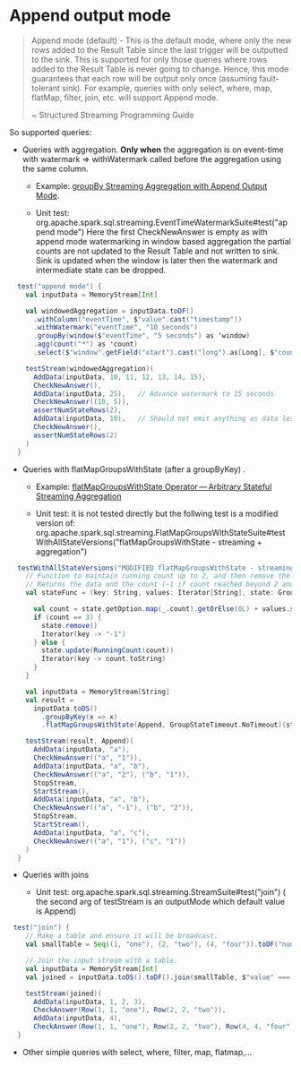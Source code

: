 # Append output mode

> Append mode (default) - This is the default mode, where only the new rows added to the Result Table since the last trigger will be outputted to the sink. This is supported for only those queries where rows added to the Result Table is never going to change. Hence, this mode guarantees that each row will be output only once (assuming fault-tolerant sink). For example, queries with only select, where, map, flatMap, filter, join, etc. will support Append mode.
>
> ~  Structured Streaming Programming Guide

So supported queries:

- Queries with aggregation. **Only when** the aggregation is on event-time with watermark => withWatermark called before the aggregation using the same column.

  - Example: [groupBy Streaming Aggregation with Append Output Mode](https://jaceklaskowski.gitbooks.io/spark-structured-streaming/spark-sql-streaming-demo-groupBy-aggregation-append.html).

  - Unit test: org.apache.spark.sql.streaming.EventTimeWatermarkSuite#test("append mode")
    Here the first CheckNewAnswer is empty as with append mode watermarking in window based aggregation 
    the partial counts are not updated to the Result Table and not written to sink. 
    Sink is updated when the window is later then the watermark and intermediate state can be dropped.

```Scala
  test("append mode") {
    val inputData = MemoryStream[Int]

    val windowedAggregation = inputData.toDF()
      .withColumn("eventTime", $"value".cast("timestamp"))
      .withWatermark("eventTime", "10 seconds")
      .groupBy(window($"eventTime", "5 seconds") as 'window)
      .agg(count("*") as 'count)
      .select($"window".getField("start").cast("long").as[Long], $"count".as[Long])

    testStream(windowedAggregation)(
      AddData(inputData, 10, 11, 12, 13, 14, 15),
      CheckNewAnswer(),
      AddData(inputData, 25),   // Advance watermark to 15 seconds
      CheckNewAnswer((10, 5)),
      assertNumStateRows(2),
      AddData(inputData, 10),   // Should not emit anything as data less than watermark
      CheckNewAnswer(),
      assertNumStateRows(2)
    )
  }
```

- Queries with flatMapGroupsWithState (after a groupByKey) . 

  - Example: [flatMapGroupsWithState Operator — Arbitrary Stateful Streaming Aggregation](https://jaceklaskowski.gitbooks.io/spark-structured-streaming/spark-sql-streaming-KeyValueGroupedDataset-flatMapGroupsWithState.html)

  - Unit test: it is not tested directly but the follwing test is a modified version of:
  org.apache.spark.sql.streaming.FlatMapGroupsWithStateSuite#testWithAllStateVersions("flatMapGroupsWithState - streaming + aggregation") 

```Scala
  testWithAllStateVersions("MODIFIED flatMapGroupsWithState - streaming + aggregation") {
    // Function to maintain running count up to 2, and then remove the count
    // Returns the data and the count (-1 if count reached beyond 2 and state was just removed)
    val stateFunc = (key: String, values: Iterator[String], state: GroupState[RunningCount]) => {

      val count = state.getOption.map(_.count).getOrElse(0L) + values.size
      if (count == 3) {
        state.remove()
        Iterator(key -> "-1")
      } else {
        state.update(RunningCount(count))
        Iterator(key -> count.toString)
      }
    }

    val inputData = MemoryStream[String]
    val result =
      inputData.toDS()
        .groupByKey(x => x)
        .flatMapGroupsWithState(Append, GroupStateTimeout.NoTimeout)(stateFunc)

    testStream(result, Append)(
      AddData(inputData, "a"),
      CheckNewAnswer(("a", "1")),
      AddData(inputData, "a", "b"),
      CheckNewAnswer(("a", "2"), ("b", "1")),
      StopStream,
      StartStream(),
      AddData(inputData, "a", "b"),
      CheckNewAnswer(("a", "-1"), ("b", "2")),
      StopStream,
      StartStream(),
      AddData(inputData, "a", "c"),
      CheckNewAnswer(("a", "1"), ("c", "1"))
    )
  }
```
- Queries with joins

  - Unit test: org.apache.spark.sql.streaming.StreamSuite#test("join")
    ( the second arg of testStream is an outputMode which default value is Append)

```Scala
 test("join") {
    // Make a table and ensure it will be broadcast.
    val smallTable = Seq((1, "one"), (2, "two"), (4, "four")).toDF("number", "word")

    // Join the input stream with a table.
    val inputData = MemoryStream[Int]
    val joined = inputData.toDS().toDF().join(smallTable, $"value" === $"number")

    testStream(joined)(
      AddData(inputData, 1, 2, 3),
      CheckAnswer(Row(1, 1, "one"), Row(2, 2, "two")),
      AddData(inputData, 4),
      CheckAnswer(Row(1, 1, "one"), Row(2, 2, "two"), Row(4, 4, "four")))
  }

```

- Other simple queries with select, where, filter, map, flatmap,... 

